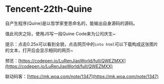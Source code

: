 # Tencent-22th-Quine

自产生程序(Quine)是以哲学家奎恩命名的，能输出自身源码的源码。

值此司庆之际，使用JS写一段Quine Code来为公司庆生~

提示：点击0.25x可以看到全貌，点击网页中的`into html`可以下载构成这张图片的文本，打开后会显示相同的网页~

预览：[https://codepen.io/LuRenJiasWorld/full/QWEZMXX](https://codepen.io/LuRenJiasWorld/full/QWEZMXX)

联动码客：[https://mk.woa.com/note/1347](https://mk.woa.com/note/1347)
